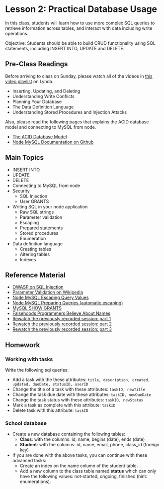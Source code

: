 # Lesson 2: Practical Database Usage

In this class, students will learn how to use more complex SQL queries to retrieve information across tables, and interact with data including write operations.

Objective: Students should be able to build CRUD functionality using SQL statements, including INSERT INTO, UPDATE and DELETE.

## Pre-Class Readings

Before arriving to class on Sunday, please watch all of the videos in [this video playlist](https://www.lynda.com/SharedPlaylist/0d62f3e4428e44ada89466cdbc296fc0) on Lynda.
- Inserting, Updating, and Deleting
- Understanding Write Conflicts
- Planning Your Database
- The Data Definition Language
- Understanding Stored Procedures and Injection Attacks

Also, please read the following pages that explains the ACID database model and connecting to MySQL from node.
- [The ACID Database Model](https://www.thoughtco.com/the-acid-model-1019731)
- [Node MySQL Documentation on Github](https://github.com/mysqljs/mysql)

## Main Topics

- INSERT INTO
- UPDATE
- DELETE
- Connecting to MySQL from node
- Security
    - SQL Injection
    - User GRANTS
- Writing SQL in your node application
    - Raw SQL strings
    - Parameter validation
    - Escaping
    - Prepared statements
    - Stored procedures
    - Enumeration
- Data definition language
    - Creating tables
    - Altering tables
    - Indexes


## Reference Material

- [OWASP on SQL Injection](https://www.owasp.org/index.php/SQL_injection)
- [Parameter Validation on Wikipedia](https://en.wikipedia.org/wiki/Parameter_validation)
- [Node MySQL Escaping Query Values](https://github.com/mysqljs/mysql#escaping-query-values)
- [Node MySQL Preparing Queries (automatic escaping)](https://github.com/mysqljs/mysql#preparing-queries)
- [MySQL SHOW GRANTS](https://dev.mysql.com/doc/refman/5.7/en/show-grants.html)
- [Falsehoods Programmers Believe About Names](http://www.kalzumeus.com/2010/06/17/falsehoods-programmers-believe-about-names/)
- [Rewatch the previously recorded session: part 1](https://www.youtube.com/watch?v=G6v1po3zvNk)
- [Rewatch the previously recorded session: part 2](https://www.youtube.com/watch?v=5fv1vV1TciM)
- [Rewatch the previously recorded session: part 3](https://www.youtube.com/watch?v=ZNLhHUDj6jo)


## Homework

### Working with tasks

Write the following sql queries:
- Add a task with the these attributes: `title, description, created, updated, dueDate, statusID, userID`
- Change the title of a task with these attributes: `taskID, newTitle`
- Change the task due date with these attributes: `taskID, newDueDate`
- Change the task status with these attributes: `taskID, newStatus`
- Mark a task as complete with this attribute: `taskID`
- Delete task with this attribute: `taskID`

### School database

- Create a new database containing the following tables:
    - **Class**: with the columns: id, name, begins (date), ends (date)
    - **Student**: with the columns: id, name, email, phone, class_id (foreign key)
- If you are done with the above tasks, you can continue with these advanced tasks:
    - Create an index on the name column of the student table.
    - Add a new column to the class table named **status** which can only have the following values: not-started, ongoing, finished (hint: enumerations).
